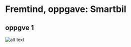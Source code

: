 # Fremtind, oppgave: Smartbil
 
## oppgve 1 ##

![alt text](https://github.com/Fridthoy/Fremtind/tree/master/pictures/klassediagram.png)
